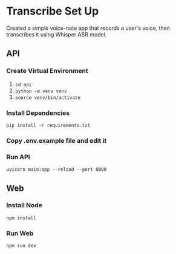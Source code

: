 # Transcribe Set Up
Created a simple voice-note app that records a user's voice, then transcribes it using
Whisper ASR model.
## API

### Create Virtual Environment
1. `cd api`
2. `python -m venv venv`
3. `source venv/bin/activate `

### Install Dependencies 
`pip install -r requirements.txt`

### Copy .env.example file and edit it

### Run API
`uvicorn main:app --reload --port 8000`

## Web

### Install Node
`npm install`

### Run Web
`npm run dev`

